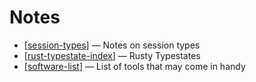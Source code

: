 # Notes

- [[session-types]] — Notes on session types
- [[rust-typestate-index]] — Rusty Typestates
- [[software-list]] — List of tools that may come in handy

[//begin]: # "Autogenerated link references for markdown compatibility"
[session-types]: notes/session-types "Session Types"
[rust-typestate-index]: notes/rust-typestate-series/rust-typestate-index "Rusty Typestates"
[software-list]: notes/software-list "Software List"
[//end]: # "Autogenerated link references"